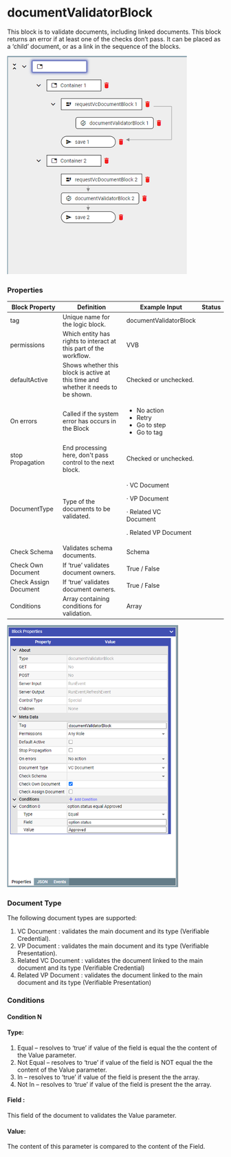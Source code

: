 # documentValidatorBlock

This block is to validate documents, including linked documents. This block returns an error if at least one of the checks don’t pass. It can be placed as a ‘child’ document, or as a link in the sequence of the blocks.

![](<../.gitbook/assets/image (13) (2).png>)

### Properties

| Block Property        | Definition                                                                        | Example Input                                                                                       | Status |
| --------------------- | --------------------------------------------------------------------------------- | --------------------------------------------------------------------------------------------------- | ------ |
| tag                   | Unique name for the logic block.                                                  | documentValidatorBlock                                                                              |        |
| permissions           | Which entity has rights to interact at this part of the workflow.                 | VVB                                                                                                 |        |
| defaultActive         | Shows whether this block is active at this time and whether it needs to be shown. | Checked or unchecked.                                                                               |        |
| On errors             | Called if the system error has occurs in the Block                                | <p></p><ul><li>No action</li><li>Retry</li><li>Go to step</li><li>Go to tag</li></ul>               |        |
| stop Propagation      | End processing here, don't pass control to the next block.                        | Checked or unchecked.                                                                               |        |
| DocumentType          | Type of the documents to be validated.                                            | <p>· VC Document</p><p>· VP Document</p><p>· Related VC<br>Document</p><p>. Related VP Document</p> |        |
| Check Schema          | Validates schema documents.                                                       | Schema                                                                                              |        |
| Check Own Document    | If ‘true’ validates document owners.                                              | True / False                                                                                        |        |
| Check Assign Document | If ‘true’ validates document owners.                                              | True / False                                                                                        |        |
| Conditions            | Array containing conditions for validation.                                       | Array                                                                                               |        |



![](<../.gitbook/assets/image (23) (1) (1).png>)

### Document Type

The following document types are supported:

1. VC Document : validates the main document and its type (Verifiable Credential).
2. VP Document : validates the main document and its type (Verifiable Presentation).
3. Related VC Document : validates the document linked to the main document and its type (Verifiable Credential)
4. Related VP Document : validates the document linked to the main document and its type (Verifiable Presentation)

### Conditions

#### Condition N

#### Type:

1. Equal – resolves to ‘true’ if value of the field is equal the the content of the Value parameter.
2. Not Equal – resolves to ‘true’ if value of the field is NOT equal the the content of the Value parameter.
3. In – resolves to ‘true’ if value of the field is present the the array.
4. Not In – resolves to ‘true’ if value of the field is present the the array.

#### Field :&#x20;

This field of the document to validates the Value parameter.

#### Value:

The content of this parameter is compared to the content of the Field.
